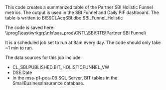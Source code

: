 This code creates a summarized table of the Partner SBI Holistic Funnel metrics. The output is used in the SBI Funnel and Daily PIF dashboard.
  The table is written to BISSCLAcqSBI.dbo.SBI_Funnel_Holistic

The code is saved here:
  \\\prog1\east\wrkgrp\nfs\sas_prod\CNTL\SBI\RTB\Partner SBI Funnel\

It is a scheduled job set to run at 8am every day. The code should only take ~1 min to run.

The data sources for this job include:
  - CL_SBI.PUBLISHED.BIT_HOLISTICFUNNEL_VW
  - DSE.Date
  - In the mss-p1-pca-06 SQL Server, BIT tables in the SmallBusinessInsurance database.
